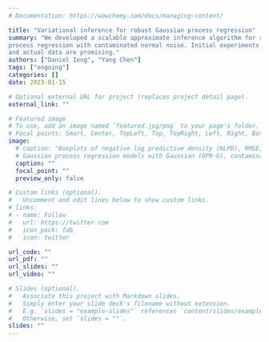 ```yaml
---
# Documentation: https://wowchemy.com/docs/managing-content/

title: "Variational inference for robust Gaussian process regression"
summary: "We developed a scalable approximate inference algorithm for robust Gaussian
process regression with contaminated normal noise. Initial experiments with simulated
and actual data are promising."
authors: ["Daniel Iong", "Yang Chen"]
tags: ["ongoing"]
categories: []
date: 2023-01-15

# Optional external URL for project (replaces project detail page).
external_link: ""

# Featured image
# To use, add an image named `featured.jpg/png` to your page's folder.
# Focal points: Smart, Center, TopLeft, Top, TopRight, Left, Right, BottomLeft, Bottom, BottomRight.
image:
  # caption: "Boxplots of negative log predictive density (NLPD), RMSE, and MAE of
  # Gaussian process regression models with Gaussian (GPR-G), contaminated normal (GPR-CN)"
  caption: ""
  focal_point: ""
  preview_only: false

# Custom links (optional).
#   Uncomment and edit lines below to show custom links.
# links:
# - name: Follow
#   url: https://twitter.com
#   icon_pack: fab
#   icon: twitter

url_code: ""
url_pdf: ""
url_slides: ""
url_video: ""

# Slides (optional).
#   Associate this project with Markdown slides.
#   Simply enter your slide deck's filename without extension.
#   E.g. `slides = "example-slides"` references `content/slides/example-slides.md`.
#   Otherwise, set `slides = ""`.
slides: ""
---
```

